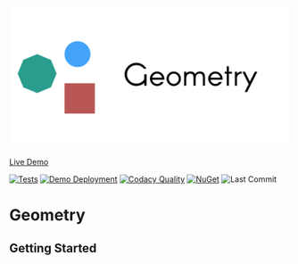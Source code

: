 <p align="center">
   <div style="width:640;height:320">
       <img style="width: inherit" src="https://raw.githubusercontent.com/Aptacode/Geometry/main/Resources/Images/Banner.png">
</div>
</p>

[Live Demo](https://aptacode.github.io/Geometry/)

[![Tests](https://github.com/Aptacode/Geometry/actions/workflows/test.yml/badge.svg)](https://github.com/Aptacode/Geometry/actions/workflows/test.yml)
[![Demo Deployment](https://github.com/Aptacode/Geometry/actions/workflows/demo.yml/badge.svg)](https://github.com/Aptacode/Geometry/actions/workflows/demo.yml)
[![Codacy Quality](https://app.codacy.com/project/badge/Grade/3c10562f384140f1bdac7c6e0a386860)](https://www.codacy.com/gh/Aptacode/Geometry/dashboard?utm_source=github.com&amp;utm_medium=referral&amp;utm_content=Aptacode/Geometry&amp;utm_campaign=Badge_Grade)
[![NuGet](https://img.shields.io/nuget/v/Aptacode.Geometry.svg?style=flat)](https://www.nuget.org/packages/Aptacode.Geometry/)
![Last Commit](https://img.shields.io/github/last-commit/Aptacode/Geometry?style=flat-square&cacheSeconds=86000)

# Geometry

## Getting Started
